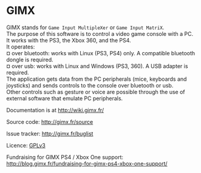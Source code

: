 GIMX
====

GIMX stands for `Game Input MultipleXer` or `Game Input MatriX`.  
The purpose of this software is to control a video game console with a PC.  
It works with the PS3, the Xbox 360, and the PS4.  
It operates:  
¤ over bluetooth: works with Linux (PS3, PS4) only. A compatible bluetooth dongle is required.  
¤ over usb: works with Linux and Windows (PS3, 360). A USB adapter is required.  
The application gets data from the PC peripherals (mice, keyboards and joysticks) and sends controls to the console over bluetooth or usb.  
Other controls such as gesture or voice are possible through the use of external software that emulate PC peripherals.  

Documentation is at http://wiki.gimx.fr/  

Source code: http://gimx.fr/source  

Issue tracker: http://gimx.fr/buglist  

Licence: [GPLv3](https://www.gnu.org/copyleft/gpl.html)  

Fundraising for GIMX PS4 / Xbox One support: http://blog.gimx.fr/fundraising-for-gimx-ps4-xbox-one-support/  
